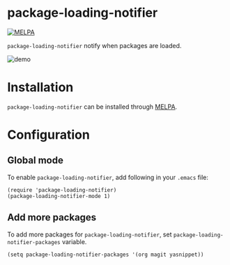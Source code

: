 # package-loading-notifier
[![MELPA](https://melpa.org/packages/package-loading-notifier-badge.svg)](https://melpa.org/#/package-loading-notifier)

`package-loading-notifier` notify when packages are loaded.

![demo](https://gist.githubusercontent.com/tttuuu888/267a8a56c207d725ea999e353646eec9/raw/b960dfcf9ac1e8c9330d9385368fcd4a2cfdc981/package-loading-notice.gif)

# Installation

`package-loading-notifier` can be installed through [MELPA](https://melpa.org).

# Configuration

## Global mode
To enable `package-loading-notifier`, add following in your `.emacs` file:

    (require 'package-loading-notifier)
    (package-loading-notifier-mode 1)

## Add more packages
To add more packages for `package-loading-notifier`, set `package-loading-notifier-packages` variable.

    (setq package-loading-notifier-packages '(org magit yasnippet))
